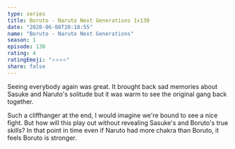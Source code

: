 ```yaml
--- 
type: series 
title: Boruto - Naruto Next Generations 1x130 
date: "2020-06-08T20:18:55" 
name: "Boruto - Naruto Next Generations" 
season: 1 
episode: 130 
rating: 4 
ratingEmoji: "⭐️⭐️⭐️⭐️" 
share: false 
---
```


Seeing everybody again was great. It brought back sad memories about Sasuke and Naruto's solitude but it was warm to see the original gang back together.

Such a cliffhanger at the end, I would imagine we're bound to see a nice fight. But how will this play out without revealing Sasuke's and Boruto's true skills? In that point in time even if Naruto had more chakra than Boruto, it feels Boruto is stronger.
